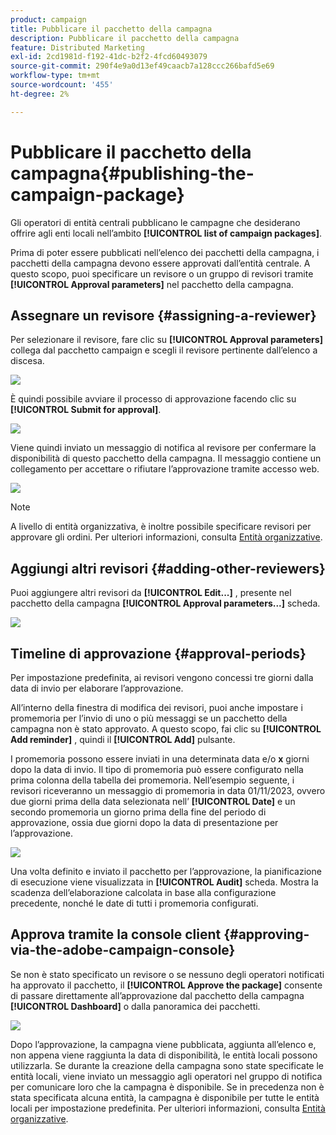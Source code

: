 ```yaml
---
product: campaign
title: Pubblicare il pacchetto della campagna
description: Pubblicare il pacchetto della campagna
feature: Distributed Marketing
exl-id: 2cd1981d-f192-41dc-b2f2-4fcd60493079
source-git-commit: 290f4e9a0d13ef49caacb7a128ccc266bafd5e69
workflow-type: tm+mt
source-wordcount: '455'
ht-degree: 2%

---
```


# Pubblicare il pacchetto della campagna{#publishing-the-campaign-package}

Gli operatori di entità centrali pubblicano le campagne che desiderano offrire agli enti locali nell’ambito **[!UICONTROL list of campaign packages]**.

Prima di poter essere pubblicati nell’elenco dei pacchetti della campagna, i pacchetti della campagna devono essere approvati dall’entità centrale. A questo scopo, puoi specificare un revisore o un gruppo di revisori tramite **[!UICONTROL Approval parameters]** nel pacchetto della campagna.

## Assegnare un revisore {#assigning-a-reviewer}

Per selezionare il revisore, fare clic su **[!UICONTROL Approval parameters]** collega dal pacchetto campaign e scegli il revisore pertinente dall’elenco a discesa.

![](assets/s_advuser_mkg_dist_define_valid.png)

È quindi possibile avviare il processo di approvazione facendo clic su **[!UICONTROL Submit for approval]**.

![](assets/s_advuser_mkg_dist_valid_process.png)

Viene quindi inviato un messaggio di notifica al revisore per confermare la disponibilità di questo pacchetto della campagna. Il messaggio contiene un collegamento per accettare o rifiutare l’approvazione tramite accesso web.

![](assets/s_advuser_mkg_dist_valid_process1.png)

>[!NOTE]
>
>A livello di entità organizzativa, è inoltre possibile specificare revisori per approvare gli ordini. Per ulteriori informazioni, consulta [Entità organizzative](about-distributed-marketing.md#organizational-entities).

## Aggiungi altri revisori {#adding-other-reviewers}

Puoi aggiungere altri revisori da **[!UICONTROL Edit...]** , presente nel pacchetto della campagna **[!UICONTROL Approval parameters...]** scheda.

![](assets/s_advuser_mkg_dist_select_op_valid.png)

## Timeline di approvazione {#approval-periods}

Per impostazione predefinita, ai revisori vengono concessi tre giorni dalla data di invio per elaborare l’approvazione.

All’interno della finestra di modifica dei revisori, puoi anche impostare i promemoria per l’invio di uno o più messaggi se un pacchetto della campagna non è stato approvato. A questo scopo, fai clic su **[!UICONTROL Add reminder]** , quindi il **[!UICONTROL Add]** pulsante.

I promemoria possono essere inviati in una determinata data e/o **x** giorni dopo la data di invio. Il tipo di promemoria può essere configurato nella prima colonna della tabella dei promemoria. Nell’esempio seguente, i revisori riceveranno un messaggio di promemoria in data 01/11/2023, ovvero due giorni prima della data selezionata nell’ **[!UICONTROL Date]** e un secondo promemoria un giorno prima della fine del periodo di approvazione, ossia due giorni dopo la data di presentazione per l’approvazione.

![](assets/s_advuser_mkg_dist_reminder_planning.png)

Una volta definito e inviato il pacchetto per l’approvazione, la pianificazione di esecuzione viene visualizzata in **[!UICONTROL Audit]** scheda. Mostra la scadenza dell’elaborazione calcolata in base alla configurazione precedente, nonché le date di tutti i promemoria configurati.

## Approva tramite la console client {#approving-via-the-adobe-campaign-console}

Se non è stato specificato un revisore o se nessuno degli operatori notificati ha approvato il pacchetto, il **[!UICONTROL Approve the package]** consente di passare direttamente all’approvazione dal pacchetto della campagna **[!UICONTROL Dashboard]** o dalla panoramica dei pacchetti.

![](assets/s_advuser_mkg_dist_valid_button.png)

Dopo l’approvazione, la campagna viene pubblicata, aggiunta all’elenco e, non appena viene raggiunta la data di disponibilità, le entità locali possono utilizzarla. Se durante la creazione della campagna sono state specificate le entità locali, viene inviato un messaggio agli operatori nel gruppo di notifica per comunicare loro che la campagna è disponibile. Se in precedenza non è stata specificata alcuna entità, la campagna è disponibile per tutte le entità locali per impostazione predefinita. Per ulteriori informazioni, consulta [Entità organizzative](about-distributed-marketing.md#organizational-entities).
